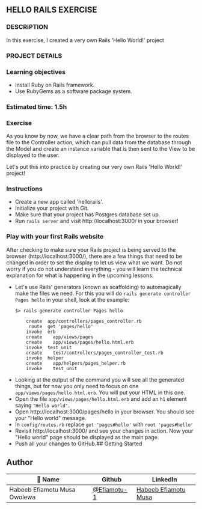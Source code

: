 ## HELLO RAILS EXERCISE

### DESCRIPTION
In this exercise, I created a very own Rails 'Hello World!' project

### PROJECT DETAILS
### Learning objectives
- Install Ruby on Rails framework.
- Use RubyGems as a software package system.

### Estimated time: 1.5h

### Exercise

As you know by now, we have a clear path from the browser to the routes file to the Controller action, which can pull data from the database through the Model and create an instance variable that is then sent to the View to be displayed to the user.

Let's put this into practice by creating our very own Rails 'Hello World!' project!

### Instructions

 - Create a new app called 'hellorails'.
 - Initialize your project with Git.
 - Make sure that your project has Postgres database set up. 
 - Run `rails server` and visit http://localhost:3000/ in your browser!

### Play with your first Rails website

After checking to make sure your Rails project is being served to the browser (http://localhost:3000/), there are a few things that need to be changed in order to set the display to let us view what we want.  Do not worry if you do not understand everything - you will learn the technical explanation for what is happening in the upcoming lessons.

- Let's use Rails' generators (known as scaffolding) to automagically make the files we need. For this you will do `rails generate controller Pages hello` in your shell, look at the example:
  ```
  $> rails generate controller Pages hello

      create  app/controllers/pages_controller.rb
       route  get 'pages/hello'
      invoke  erb
      create    app/views/pages
      create    app/views/pages/hello.html.erb
      invoke  test_unit
      create    test/controllers/pages_controller_test.rb
      invoke  helper
      create    app/helpers/pages_helper.rb
      invoke    test_unit
  ```
- Looking at the output of the command you will see all the generated things, but for now you only need to focus on one `app/views/pages/hello.html.erb`. You will put your HTML in this one.
- Open the file `app/views/pages/hello.html.erb` and add an `h1` element saying `"Hello world"`.
- Open http://localhost:3000/pages/hello in your browser. You should see your "Hello world" message.
- In `config/routes.rb` replace `get 'pages#hello'` with `root 'pages#hello'`
- Revisit http://localhost:3000/ and see your changes in action. Now your "Hello world" page should be displayed as the main page.
- Push all your changes to GitHub.## Getting Started

## Author

| 👤 Name | Github | LinkedIn |
|------|--------|----------|
|Habeeb Efiamotu Musa Owolewa|[@Efiamotu-1](https://github.com/Efiamotu-1)|[Habeeb Efiamotu Musa](https://www.linkedin.com/in/musa-habeeb/)|